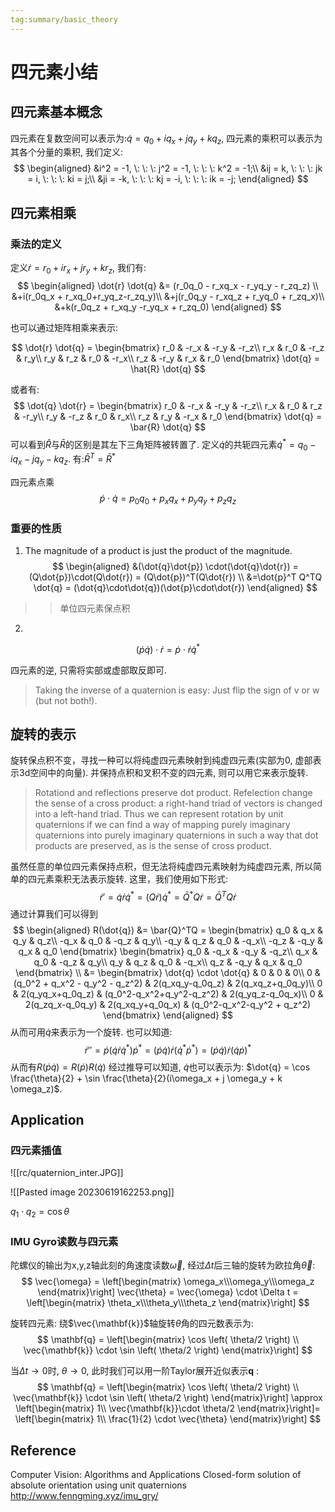 ```yaml
---
tag:summary/basic_theory
---
```

# 四元素小结
## 四元素基本概念
四元素在复数空间可以表示为:$\dot{q} = q_0 + iq_x + jq_y + kq_z$, 四元素的乘积可以表示为其各个分量的乘积, 我们定义:
$$
\begin{aligned}
    &i^2 = -1, \: \: \: j^2 = -1, \: \: \: k^2 = -1;\\
    &ij = k, \: \: \: jk = i, \: \: \: ki = j;\\
    &ji = -k, \: \: \: kj = -i, \: \: \: ik = -j;
\end{aligned}
$$

## 四元素相乘
### 乘法的定义
定义$\dot{r} = r_0 + ir_x +jr_y + kr_z$, 我们有:
$$
\begin{aligned}
\dot{r} \dot{q} &= (r_0q_0 - r_xq_x - r_yq_y - r_zq_z) \\
&+i(r_0q_x + r_xq_0+r_yq_z-r_zq_y)\\
&+j(r_0q_y - r_xq_z + r_yq_0 + r_zq_x)\\
&+k(r_0q_z + r_xq_y -r_yq_x + r_zq_0)
\end{aligned}
$$

也可以通过矩阵相乘来表示:

$$  
\dot{r} \dot{q} = \begin{bmatrix}
r_0 & -r_x & -r_y & -r_z\\
r_x & r_0 & -r_z & r_y\\
r_y & r_z & r_0 & -r_x\\
r_z & -r_y & r_x & r_0
\end{bmatrix} \dot{q} = \hat{R} \dot{q}
$$

或者有:
$$
\dot{q} \dot{r} = \begin{bmatrix}
r_0 & -r_x & -r_y & -r_z\\
r_x & r_0 & r_z & -r_y\\
r_y & -r_z & r_0 & r_x\\
r_z & r_y & -r_x & r_0
\end{bmatrix} \dot{q} = \bar{R} \dot{q}
$$
可以看到$\hat{R}$与$\bar{R}$的区别是其左下三角矩阵被转置了.
定义$\dot{q}$的共轭四元素$\dot{q}^* = q_0 - iq_x - jq_y - kq_z$.
有:$\bar{R}^T = \bar{R}^*$

四元素点乘
$$
\dot{p} \cdot \dot{q} = p_0q_0 + p_xq_x +p_yq_y + p_zq_z
$$

### 重要的性质
1. The magnitude of a product is just the product of the magnitude.
$$
\begin{aligned}
&(\dot{q}\dot{p}) \cdot(\dot{q}\dot{r}) = (Q\dot{p})\cdot(Q\dot{r}) = (Q\dot{p})^T(Q\dot{r}) \\
&=\dot{p}^T Q^TQ \dot{q} = (\dot{q}\cdot\dot{q})(\dot{p}\cdot\dot{r})
\end{aligned}
$$
 >>单位四元素保点积
2. 
$$
    (\dot{p} \dot{q}) \cdot \dot{r} = \dot{p} \cdot{\dot{r} \dot{q}^*}
$$

四元素的逆, 只需将实部或虚部取反即可.
>Taking the inverse of a quaternion is easy: Just flip the sign of v or w (but not both!).

## 旋转的表示
旋转保点积不变，寻找一种可以将纯虚四元素映射到纯虚四元素(实部为0, 虚部表示3d空间中的向量). 并保持点积和叉积不变的四元素, 则可以用它来表示旋转.
>Rotationd and reflections preserve dot product. Refelection change the sense of a cross product: a right-hand triad of vectors is changed into a left-hand triad. Thus we can represent rotation by unit quaternions if we can find a way of mapping purely imaginary quaternions into purely imaginary quaternions in such a way that dot products are preserved, as is the sense of cross product.

虽然任意的单位四元素保持点积，但无法将纯虚四元素映射为纯虚四元素, 所以简单的四元素乘积无法表示旋转. 这里，我们使用如下形式:
$$
    \dot{r}' = \dot{q} \dot{r} \dot{q}^* = (Q\dot{r})\dot{q}^* = \bar{Q}^*Q\dot{r} = \bar{Q}^TQ\dot{r}
$$
通过计算我们可以得到
$$
\begin{aligned}
    R(\dot{q}) &= \bar{Q}^TQ = \begin{bmatrix}
    q_0 & q_x & q_y & q_z\\
    -q_x & q_0 & -q_z & q_y\\
    -q_y & q_z & q_0 & -q_x\\
    -q_z & -q_y & q_x & q_0 \end{bmatrix}
    \begin{bmatrix}
    q_0 & -q_x & -q_y & -q_z\\
    q_x & q_0 & -q_z & q_y\\
    q_y & q_z & q_0 & -q_x\\
    q_z & -q_y & q_x & q_0
    \end{bmatrix} \\
    &= \begin{bmatrix}
    \dot{q} \cdot \dot{q} & 0 & 0 & 0\\
    0 & (q_0^2 + q_x^2 - q_y^2 - q_z^2) & 2(q_xq_y-q_0q_z) & 2(q_xq_z+q_0q_y)\\
    0 & 2(q_yq_x+q_0q_z) & (q_0^2-q_x^2+q_y^2-q_z^2) & 2(q_yq_z-q_0q_x)\\
    0 & 2(q_zq_x-q_0q_y) & 2(q_xq_y+q_0q_x) & (q_0^2-q_x^2-q_y^2 + q_z^2)
    \end{bmatrix}
\end{aligned}
$$
从而可用$\dot{q}$来表示为一个旋转. 也可以知道:
$$
\dot{r}'' = \dot{p} (\dot{q} \dot{r} \dot{q}^*) \dot{p}^* = (\dot{p} \dot{q}) \dot{r} (\dot{q}^* \dot{p}^*) = (\dot{p} \dot{q}) \dot{r} (\dot{q} \dot{p})^*
$$
从而有$R(\dot{p}\dot{q}) = R(\dot{p})R(\dot{q})$ 
经过推导可以知道, $\dot{q}$也可以表示为: $\dot{q} = \cos \frac{\theta}{2} + \sin \frac{\theta}{2}(i\omega_x + j \omega_y + k \omega_z)$.


## Application
### 四元素插值

![[rc/quaternion_inter.JPG]]

![[Pasted image 20230619162253.png]]

$q_1 \cdot q_2 = \cos \theta$

### IMU Gyro读数与四元素
陀螺仪的输出为x,y,z轴此刻的角速度读数$\vec{\omega}$, 经过$\Delta t$后三轴的旋转为欧拉角$\vec{\theta}$:
$$
\vec{\omega} = \left[\begin{matrix} \omega_x\\\omega_y\\\omega_z \end{matrix}\right]
\vec{\theta} = \vec{\omega} \cdot \Delta t  = \left[\begin{matrix} \theta_x\\\theta_y\\\theta_z \end{matrix}\right]
$$

旋转四元素:
绕$\vec{\mathbf{k}}$轴旋转$\theta$角的四元数表示为:
$$
\mathbf{q} = \left[\begin{matrix}
\cos \left( \theta/2 \right) \\
\vec{\mathbf{k}} \cdot \sin \left( \theta/2 \right)
\end{matrix}\right]
$$

当$\Delta t \rightarrow 0$时, $\theta \rightarrow0$, 此时我们可以用一阶Taylor展开近似表示$\mathbf{q}$ :
$$
\mathbf{q} = \left[\begin{matrix}
\cos \left( \theta/2 \right) \\ 
\vec{\mathbf{k}} \cdot \sin \left( \theta/2 \right)
\end{matrix}\right]  
\approx \left[\begin{matrix}
1\\
\vec{\mathbf{k}}\cdot \theta/2
\end{matrix}\right]=
\left[\begin{matrix}
1\\
\frac{1}{2} \cdot \vec{\theta}
\end{matrix}\right]
$$

## Reference
Computer Vision: Algorithms and Applications
Closed-form solution of absolute orientation using unit quaternions
http://www.fenngming.xyz/imu_gry/